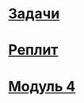 # [Задачи](https://docs.google.com/document/d/1Flo5V769snlz7_9IbNK4uFJ9qcSYugWtn0EcCxqMdeE/edit?usp=sharing)

# [Реплит](https://replit.com/@son4ez1/BotHTML#main.py)

# [Модуль 4 ](https://docs.google.com/document/d/1zx1nJqfHL1WFJi1hAoPpBmu8uBG3RSoys4VKQcIWuSo/edit?usp=sharing)
